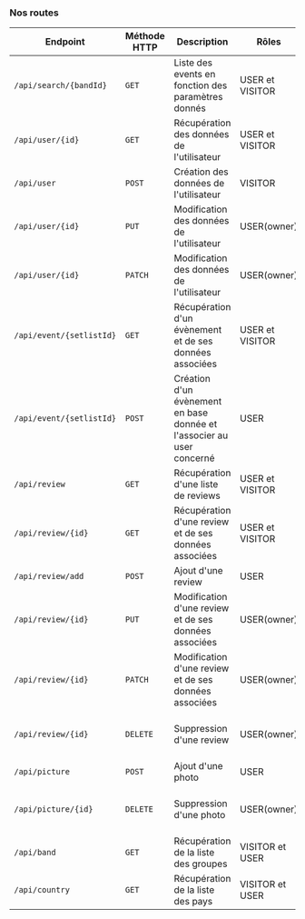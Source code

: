 ### Nos routes

|Endpoint|Méthode HTTP|Description|Rôles|Retour|Avancement|
|-|-|-|-|-|-|
|`/api/search/{bandId}`|`GET`|Liste des events en fonction des paramètres donnés|USER et VISITOR|200|done|
|`/api/user/{id}`|`GET`|Récupération des données de l'utilisateur|USER et VISITOR|200 ou 404|done|
|`/api/user`|`POST`|Création des données de l'utilisateur|VISITOR|200|todo|
|`/api/user/{id}`|`PUT`|Modification des données de l'utilisateur|USER(owner)|200, 204 ou 204|doing|
|`/api/user/{id}`|`PATCH`|Modification des données de l'utilisateur|USER(owner)|200, 204ou 204|doing|
|`/api/event/{setlistId}`|`GET`|Récupération d'un évènement et de ses données associées|USER et VISITOR|200 ou 404|done|
|`/api/event/{setlistId}`|`POST`|Création d'un évènement en base donnée et l'associer au user concerné|USER|201 ou 404|doing|
|`/api/review`|`GET`|Récupération d'une liste de reviews|USER et VISITOR|200 ou 404|doing|
|`/api/review/{id}`|`GET`|Récupération d'une review et de ses données associées|USER et VISITOR|200 ou 404|todo|
|`/api/review/add`|`POST`|Ajout d'une review|USER|201|todo|
|`/api/review/{id}`|`PUT`|Modification d'une review et de ses données associées|USER(owner)|200, 204 ou 204|todo|
|`/api/review/{id}`|`PATCH`|Modification d'une review et de ses données associées|USER(owner)|200, 204 ou 204|todo|
|`/api/review/{id}`|`DELETE`|Suppression d'une review|USER(owner)|200, 204 ou 404|todo|
|`/api/picture`|`POST`|Ajout d'une photo|USER|201|todo|
|`/api/picture/{id}`|`DELETE`|Suppression d'une photo|USER(owner)|200, 204 ou 404|todo|
|`/api/band`|`GET`|Récupération de la liste des groupes|VISITOR et USER|200|done|
|`/api/country`|`GET`|Récupération de la liste des pays|VISITOR et USER|200|done|